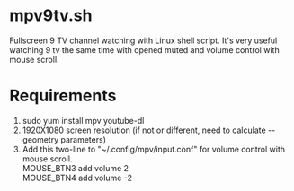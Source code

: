 # mpv9tv.sh
Fullscreen 9 TV channel watching with Linux shell script. It's very useful watching 9 tv the same time with opened muted and volume control with mouse scroll.

# Requirements
1. sudo yum install mpv youtube-dl
2. 1920X1080 screen resolution (if not or different, need to calculate --geometry parameters)
3. Add this two-line to "~/.config/mpv/input.conf" for volume control with mouse scroll.  
  MOUSE_BTN3 add volume 2  
  MOUSE_BTN4 add volume -2  
